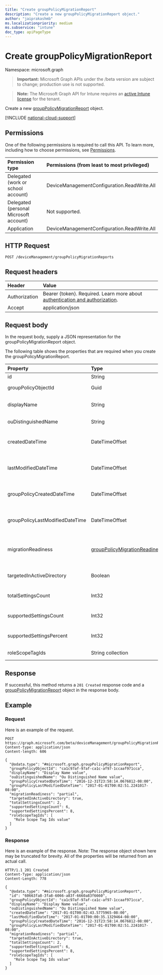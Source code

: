 ```yaml
---
title: "Create groupPolicyMigrationReport"
description: "Create a new groupPolicyMigrationReport object."
author: "jaiprakashmb"
ms.localizationpriority: medium
ms.subservice: "intune"
doc_type: apiPageType
---
```


# Create groupPolicyMigrationReport

Namespace: microsoft.graph

> **Important:** Microsoft Graph APIs under the /beta version are subject to change; production use is not supported.

> **Note:** The Microsoft Graph API for Intune requires an [active Intune license](https://go.microsoft.com/fwlink/?linkid=839381) for the tenant.

Create a new [groupPolicyMigrationReport](../resources/intune-gpanalyticsservice-grouppolicymigrationreport.md) object.

[!INCLUDE [national-cloud-support](../../includes/all-clouds.md)]

## Permissions
One of the following permissions is required to call this API. To learn more, including how to choose permissions, see [Permissions](/graph/permissions-reference).

|Permission type|Permissions (from least to most privileged)|
|:---|:---|
|Delegated (work or school account)|DeviceManagementConfiguration.ReadWrite.All|
|Delegated (personal Microsoft account)|Not supported.|
|Application|DeviceManagementConfiguration.ReadWrite.All|

## HTTP Request
<!-- {
  "blockType": "ignored"
}
-->
``` http
POST /deviceManagement/groupPolicyMigrationReports
```

## Request headers
|Header|Value|
|:---|:---|
|Authorization|Bearer {token}. Required. Learn more about [authentication and authorization](/graph/auth/auth-concepts).|
|Accept|application/json|

## Request body
In the request body, supply a JSON representation for the groupPolicyMigrationReport object.

The following table shows the properties that are required when you create the groupPolicyMigrationReport.

|Property|Type|Description|
|:---|:---|:---|
|id|String||
|groupPolicyObjectId|Guid|The Group Policy Object GUID from GPO Xml content|
|displayName|String|The name of Group Policy Object from the GPO Xml Content|
|ouDistinguishedName|String|The distinguished name of the OU.|
|createdDateTime|DateTimeOffset|The date and time at which the GroupPolicyMigrationReport was created.|
|lastModifiedDateTime|DateTimeOffset|The date and time at which the GroupPolicyMigrationReport was last modified.|
|groupPolicyCreatedDateTime|DateTimeOffset|The date and time at which the GroupPolicyMigrationReport was created.|
|groupPolicyLastModifiedDateTime|DateTimeOffset|The date and time at which the GroupPolicyMigrationReport was last modified.|
|migrationReadiness|[groupPolicyMigrationReadiness](../resources/intune-gpanalyticsservice-grouppolicymigrationreadiness.md)|The Intune coverage for the associated Group Policy Object file. Possible values are: `none`, `partial`, `complete`, `error`, `notApplicable`.|
|targetedInActiveDirectory|Boolean|The Targeted in AD property from GPO Xml Content|
|totalSettingsCount|Int32|The total number of Group Policy Settings from GPO file.|
|supportedSettingsCount|Int32|The number of Group Policy Settings supported by Intune.|
|supportedSettingsPercent|Int32|The Percentage of Group Policy Settings supported by Intune.|
|roleScopeTagIds|String collection|The list of scope tags for the configuration.|



## Response
If successful, this method returns a `201 Created` response code and a [groupPolicyMigrationReport](../resources/intune-gpanalyticsservice-grouppolicymigrationreport.md) object in the response body.

## Example

### Request
Here is an example of the request.
``` http
POST https://graph.microsoft.com/beta/deviceManagement/groupPolicyMigrationReports
Content-type: application/json
Content-length: 606

{
  "@odata.type": "#microsoft.graph.groupPolicyMigrationReport",
  "groupPolicyObjectId": "ca1c97af-97af-ca1c-af97-1ccaaf971cca",
  "displayName": "Display Name value",
  "ouDistinguishedName": "Ou Distinguished Name value",
  "groupPolicyCreatedDateTime": "2016-12-31T23:58:14.0676812-08:00",
  "groupPolicyLastModifiedDateTime": "2017-01-01T00:02:51.2241017-08:00",
  "migrationReadiness": "partial",
  "targetedInActiveDirectory": true,
  "totalSettingsCount": 2,
  "supportedSettingsCount": 6,
  "supportedSettingsPercent": 8,
  "roleScopeTagIds": [
    "Role Scope Tag Ids value"
  ]
}
```

### Response
Here is an example of the response. Note: The response object shown here may be truncated for brevity. All of the properties will be returned from an actual call.
``` http
HTTP/1.1 201 Created
Content-Type: application/json
Content-Length: 778

{
  "@odata.type": "#microsoft.graph.groupPolicyMigrationReport",
  "id": "60663fa8-3fa8-6066-a83f-6660a83f6660",
  "groupPolicyObjectId": "ca1c97af-97af-ca1c-af97-1ccaaf971cca",
  "displayName": "Display Name value",
  "ouDistinguishedName": "Ou Distinguished Name value",
  "createdDateTime": "2017-01-01T00:02:43.5775965-08:00",
  "lastModifiedDateTime": "2017-01-01T00:00:35.1329464-08:00",
  "groupPolicyCreatedDateTime": "2016-12-31T23:58:14.0676812-08:00",
  "groupPolicyLastModifiedDateTime": "2017-01-01T00:02:51.2241017-08:00",
  "migrationReadiness": "partial",
  "targetedInActiveDirectory": true,
  "totalSettingsCount": 2,
  "supportedSettingsCount": 6,
  "supportedSettingsPercent": 8,
  "roleScopeTagIds": [
    "Role Scope Tag Ids value"
  ]
}
```
